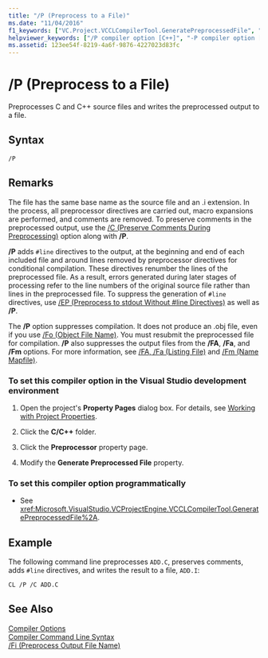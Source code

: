 ```yaml
---
title: "/P (Preprocess to a File)"
ms.date: "11/04/2016"
f1_keywords: ["VC.Project.VCCLCompilerTool.GeneratePreprocessedFile", "/p", "VC.Project.VCCLWCECompilerTool.GeneratePreprocessedFile"]
helpviewer_keywords: ["/P compiler option [C++]", "-P compiler option [C++]", "P compiler option [C++]", "output files, preprocessor", "preprocessing output files"]
ms.assetid: 123ee54f-8219-4a6f-9876-4227023d83fc
---
```

# /P (Preprocess to a File)

Preprocesses C and C++ source files and writes the preprocessed output to a file.

## Syntax

```
/P
```

## Remarks

The file has the same base name as the source file and an .i extension. In the process, all preprocessor directives are carried out, macro expansions are performed, and comments are removed. To preserve comments in the preprocessed output, use the [/C (Preserve Comments During Preprocessing)](c-preserve-comments-during-preprocessing.md) option along with **/P**.

**/P** adds `#line` directives to the output, at the beginning and end of each included file and around lines removed by preprocessor directives for conditional compilation. These directives renumber the lines of the preprocessed file. As a result, errors generated during later stages of processing refer to the line numbers of the original source file rather than lines in the preprocessed file. To suppress the generation of `#line` directives, use [/EP (Preprocess to stdout Without #line Directives)](ep-preprocess-to-stdout-without-hash-line-directives.md) as well as **/P**.

The **/P** option suppresses compilation. It does not produce an .obj file, even if you use [/Fo (Object File Name)](fo-object-file-name.md). You must resubmit the preprocessed file for compilation. **/P** also suppresses the output files from the **/FA**, **/Fa**, and **/Fm** options. For more information, see [/FA, /Fa (Listing File)](fa-fa-listing-file.md) and [/Fm (Name Mapfile)](fm-name-mapfile.md).

### To set this compiler option in the Visual Studio development environment

1. Open the project's **Property Pages** dialog box. For details, see [Working with Project Properties](../working-with-project-properties.md).

1. Click the **C/C++** folder.

1. Click the **Preprocessor** property page.

1. Modify the **Generate Preprocessed File** property.

### To set this compiler option programmatically

- See <xref:Microsoft.VisualStudio.VCProjectEngine.VCCLCompilerTool.GeneratePreprocessedFile%2A>.

## Example

The following command line preprocesses `ADD.C`, preserves comments, adds `#line` directives, and writes the result to a file, `ADD.I`:

```
CL /P /C ADD.C
```

## See Also

[Compiler Options](compiler-options.md)<br/>
[Compiler Command Line Syntax](../compiler-command-line-syntax.md)<br/>
[/Fi (Preprocess Output File Name)](fi-preprocess-output-file-name.md)